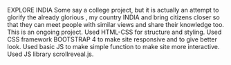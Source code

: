 EXPLORE INDIA
Some say a college project, but it is actually an attempt to glorify the already glorious , my country INDIA and bring citizens closer so that they can meet people with similar views and share their knowledge too.
This is an ongoing project.
Used HTML-CSS for structure and styling.
Used CSS framework BOOTSTRAP 4 to make site responsive and to give better look.
Used basic JS to make simple function to make site more interactive.
Used JS library scrollreveal.js.